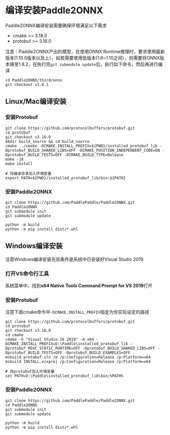 # 编译安装Paddle2ONNX

Paddle2ONNX编译安装需要确保环境满足以下需求
- cmake >= 3.18.0
- protobuf >= 3.16.0

注意：Paddle2ONNX产出的模型，在使用ONNX Runtime推理时，要求使用最新版本(1.10.0版本以及上），如若需要使用低版本(1.6~1.10之间），则需要将ONNX版本降至1.8.2，在执行完`git submodule update`后，执行如下命令，然后再进行编译
```
cd Paddle2ONNX/third/onnx
git checkout v1.8.1
```

## Linux/Mac编译安装

### 安装Protobuf
```
git clone https://github.com/protocolbuffers/protobuf.git
cd protobuf
git checkout v3.16.0
mkdir build_source && cd build_source
cmake ../cmake -DCMAKE_INSTALL_PREFIX=${PWD}/installed_protobuf_lib -Dprotobuf_BUILD_SHARED_LIBS=OFF -DCMAKE_POSITION_INDEPENDENT_CODE=ON -Dprotobuf_BUILD_TESTS=OFF -DCMAKE_BUILD_TYPE=Release
make -j8
make install

# 将编译目录加入环境变量
export PATH=${PWD}/installed_protobuf_lib/bin:${PATH}
```
### 安装Paddle2ONNX
```
git clone https://github.com/PaddlePaddle/Paddle2ONNX.git
cd Paddle2ONNX
git submodule init
git submodule update

python -m build
python -m pip install dist/*.whl
```

## Windows编译安装

注意Windows编译安装先验条件是系统中已安装好Visual Studio 2019

### 打开VS命令行工具
系统菜单中，找到**x64 Native Tools Command Prompt for VS 2019**打开

### 安装Protobuf
注意下面cmake命令中`-DCMAKE_INSTALL_PREFIX`指定为你实际设定的路径
```
git clone https://github.com/protocolbuffers/protobuf.git
cd protobuf
git checkout v3.16.0
cd cmake
cmake -G "Visual Studio 16 2019" -A x64 -DCMAKE_INSTALL_PREFIX=D:\Paddle\installed_protobuf_lib -Dprotobuf_MSVC_STATIC_RUNTIME=OFF -Dprotobuf_BUILD_SHARED_LIBS=OFF -Dprotobuf_BUILD_TESTS=OFF -Dprotobuf_BUILD_EXAMPLES=OFF .
msbuild protobuf.sln /m /p:Configuration=Release /p:Platform=x64
msbuild INSTALL.vcxproj /p:Configuration=Release /p:Platform=x64

# 将protobuf加入环境变量
set PATH=D:\Paddle\installed_protobuf_lib\bin;%PATH%
```

### 安装Paddle2ONNX
```
git clone https://github.com/PaddlePaddle/Paddle2ONNX.git
cd Paddle2ONNX
git submodule init
git submodule update

python -m build
python -m pip install dist/*.whl
```
